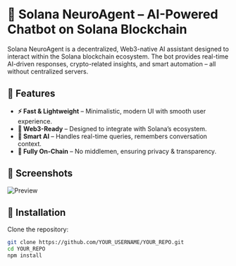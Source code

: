 # 🚀 Solana NeuroAgent – AI-Powered Chatbot on Solana Blockchain

Solana NeuroAgent is a decentralized, Web3-native AI assistant designed to interact within the Solana blockchain ecosystem. The bot provides real-time AI-driven responses, crypto-related insights, and smart automation – all without centralized servers.

## 🌟 Features

- **⚡ Fast & Lightweight** – Minimalistic, modern UI with smooth user experience.
- **🔗 Web3-Ready** – Designed to integrate with Solana’s ecosystem.
- **🧠 Smart AI** – Handles real-time queries, remembers conversation context.
- **💎 Fully On-Chain** – No middlemen, ensuring privacy & transparency.

## 📸 Screenshots

![Preview](https://YOUR_USERNAME.github.io/YOUR_REPO/screenshot.png)

## 🔧 Installation

Clone the repository:

```bash
git clone https://github.com/YOUR_USERNAME/YOUR_REPO.git
cd YOUR_REPO
npm install
